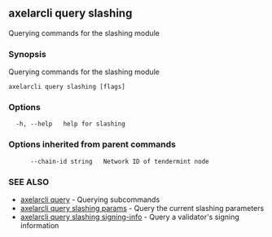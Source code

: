 ## axelarcli query slashing

Querying commands for the slashing module

### Synopsis

Querying commands for the slashing module

```
axelarcli query slashing [flags]
```

### Options

```
  -h, --help   help for slashing
```

### Options inherited from parent commands

```
      --chain-id string   Network ID of tendermint node
```

### SEE ALSO

- [axelarcli query](axelarcli_query.md)	 - Querying subcommands
- [axelarcli query slashing params](axelarcli_query_slashing_params.md)	 - Query the current slashing parameters
- [axelarcli query slashing signing-info](axelarcli_query_slashing_signing-info.md)	 - Query a validator's signing information
